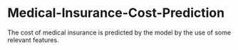 # Medical-Insurance-Cost-Prediction
The cost of medical insurance is predicted by the model by the use of some relevant features.
